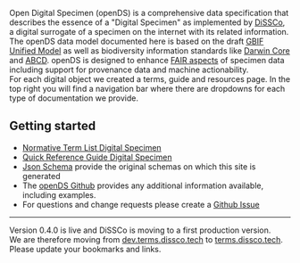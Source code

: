 Open Digital Specimen (openDS) is a comprehensive data specification that describes the essence of a "Digital Specimen" as implemented by [DiSSCo](https://www.dissco.eu/), a digital surrogate of a specimen on the internet with its related information. 
The openDS data model documented here is based on the draft [GBIF Unified Model](https://www.gbif.org/composition/HjlTr705BctcnaZkcjRJq/gbif-new-data-model) as well as biodiversity information standards like [Darwin Core](https://www.tdwg.org/standards/) and [ABCD](https://www.tdwg.org/standards/abcd/). 
openDS is designed to enhance [FAIR aspects](https://www.go-fair.org/fair-principles/) of specimen data including support for provenance data and machine actionability.  
For each digital object we created a terms, guide and resources page.
In the top right you will find a navigation bar where there are dropdowns for each type of documentation we provide.

Getting started[](#getting-started)
-----------------------------------
*   [Normative Term List Digital Specimen](digital-specimen-terms)
*   [Quick Reference Guide Digital Specimen](digital-specimen-guide)
*   [Json Schema](https://schemas.dissco.tech) provide the original schemas on which this site is generated
*   The [openDS Github](https://github.com/DiSSCo/openDS) provides any additional information available, including examples.
*   For questions and change requests please create a [Github Issue](https://github.com/DiSSCo/openDS/issues/new/choose)

-------------
Version 0.4.0 is live and DiSSCo is moving to a first production version.  
We are therefore moving from [dev.terms.dissco.tech](dev.terms.dissco.tech) to [terms.dissco.tech](terms.dissco.tech).  
Please update your bookmarks and links.
